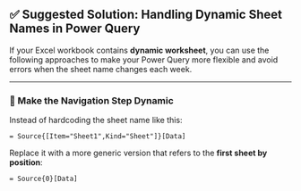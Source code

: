 ## ✅ Suggested Solution: Handling Dynamic Sheet Names in Power Query

If your Excel workbook contains **dynamic worksheet**, you can use the following approaches to make your Power Query more flexible and avoid errors when the sheet name changes each week.

---

### 🔧 Make the Navigation Step Dynamic

Instead of hardcoding the sheet name like this:

```vbscript
= Source{[Item="Sheet1",Kind="Sheet"]}[Data]
```

Replace it with a more generic version that refers to the **first sheet by position**:

```vbscript
= Source{0}[Data]
```
